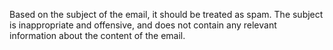 Based on the subject of the email, it should be treated as spam. The subject is inappropriate and offensive, and does not contain any relevant information about the content of the email.